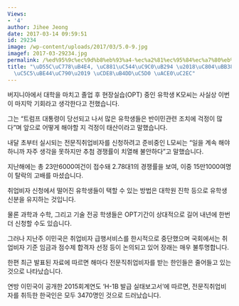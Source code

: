```yaml
---
Views:
- '4'
author: Jihee Jeong
date: 2017-03-14 09:59:51
id: 29234
image: /wp-content/uploads/2017/03/5.0-9.jpg
imagef: 2017-03-29234.jpg
permalink: /%ed%95%9c%ec%9d%b8%eb%93%a4-%ec%a2%81%ec%95%84%ec%a7%80%eb%8a%94-%ec%a0%84%eb%ac%b8%ec%a7%81%ec%b7%a8%ec%97%85%eb%b9%84%ec%9e%90-%ec%b7%a8%eb%93%9d%ec%97%90-%ea%b3%a0%ec%8b%ac/
title: "\uD55C\uC778\uB4E4, \uC881\uC544\uC9C0\uB294 \u2018\uC804\uBB38\uC9C1\uCDE8\
  \uC5C5\uBE44\uC790\u2019 \uCDE8\uB4DD\uC5D0 \uACE0\uC2EC"
---
```


버지니아에서 대학을 마치고 졸업 후 현장실습(OPT) 중인 유학생 K모씨는 사실상 이번이 마지막 기회라고 생각한다고 전했습니다.

그는 “트럼프 대통령이 당선되고 나서 많은 유학생들은 반이민관련 조치에 걱정이 많다”며 앞으로 어떻게 해야할 지 걱정이 태산이라고 말했습니다.

내달 초부터 실시되는 전문직취업비자를 신청하려고 준비중인 L모씨는 “일을 계속 해야 하니까 자주 생각을 못하지만 추첨 경쟁률이 치열해 불안하다”고 말했습니다.

지난해에는 총 23만6000여건이 접수돼 2.78대1의 경쟁률을 보여, 이중 15만1000여명이 탈락의 고배를 마셨습니다.

취업비자 신청에서 떨어진 유학생들이 택할 수 있는 방법은 대학원 진학 등으로 유학생 신분을 유지하는 것입니다.

물론 과학과 수학, 그리고 기술 전공 학생들은 OPT기간이 상대적으로 길어 내년에 한번 더 신청할 수도 있습니다.

그러나 지난주 이민국은 취업비자 급행서비스를 한시적으로 중단했으며 국회에서는 취업비자 기준 임금과 점수제 합격자 선정 등이 논의되고 있어 장래는 매우 불투명합니다.

한편 최근 발표된 자료에 따르면 해마다 전문직취업비자를 받는 한인들은 줄어들고 있는 것으로 나타났습니다.

연방 이민국이 공개한 2015회계연도 ‘H-1B 발급 실태보고서’에 따르면, 전문직취업비자를 취득한 한국인은 모두 3470명인 것으로 드러났습니다.